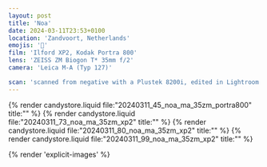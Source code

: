```yaml
---
layout: post
title: 'Noa'
date: 2024-03-11T23:53+0100
location: 'Zandvoort, Netherlands'
emojis: '🔞'
film: 'Ilford XP2, Kodak Portra 800'
lens: 'ZEISS ZM Biogon T* 35mm f/2'
camera: 'Leica M-A (Typ 127)'

scan: 'scanned from negative with a Plustek 8200i, edited in Lightroom'
---
```


{% render candystore.liquid file:"20240311_45_noa_ma_35zm_portra800" title:"" %}
{% render candystore.liquid file:"20240311_73_noa_ma_35zm_xp2" title:"" %}
{% render candystore.liquid file:"20240311_80_noa_ma_35zm_xp2" title:"" %}
{% render candystore.liquid file:"20240311_99_noa_ma_35zm_xp2" title:"" %}

{% render 'explicit-images' %}